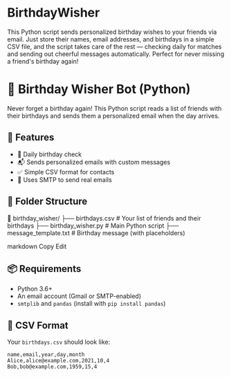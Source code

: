 # BirthdayWisher
This Python script sends personalized birthday wishes to your friends via email. Just store their names, email addresses, and birthdays in a simple CSV file, and the script takes care of the rest — checking daily for matches and sending out cheerful messages automatically.  Perfect for never missing a friend's birthday again!

# 🎉 Birthday Wisher Bot (Python)

Never forget a birthday again! This Python script reads a list of friends with their birthdays and sends them a personalized email when the day arrives.

## 🧰 Features

- 📅 Daily birthday check
- 📬 Sends personalized emails with custom messages
- ✅ Simple CSV format for contacts
- 💌 Uses SMTP to send real emails

## 📁 Folder Structure

📂 birthday_wisher/ ├── birthdays.csv # Your list of friends and their birthdays ├── birthday_wisher.py # Main Python script ├── message_template.txt # Birthday message (with placeholders)

markdown
Copy
Edit

## 📦 Requirements

- Python 3.6+
- An email account (Gmail or SMTP-enabled)
- `smtplib` and `pandas` (install with `pip install pandas`)

## 📝 CSV Format

Your `birthdays.csv` should look like:

```csv
name,email,year,day,month
Alice,alice@example.com,2021,10,4
Bob,bob@example.com,1959,15,4
